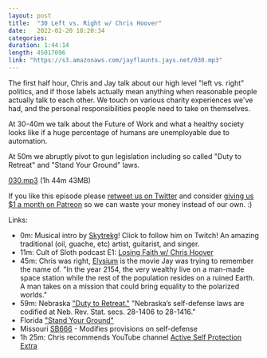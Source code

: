 ```yaml
---
layout: post
title:  "30 Left vs. Right w/ Chris Hoover"
date:   2022-02-20 18:20:34
categories: 
duration: 1:44:14
length: 45017096
link: "https://s3.amazonaws.com/jayflaunts.jays.net/030.mp3"
---
```


The first half hour, Chris and Jay talk about our high level "left vs. right" politics, and if those
labels actually mean anything when reasonable people actually talk to each other.
We touch on various charity experiences we've had, and the personal responsibilities people need to
take on themselves.

At 30-40m we talk about the Future of Work and what a healthy society looks like
if a huge percentage of humans are unemployable due to automation.

At 50m we abruptly pivot to gun legislation including so called "Duty to Retreat"
and "Stand Your Ground" laws.

<a href="{{site.storage_url}}/030.mp3" target="_blank">030.mp3</a> (1h 44m 43MB)

If you like this episode please [retweet us on Twitter](https://twitter.com/jayflaunts)
and consider [giving us $1 a month on Patreon](https://www.patreon.com/jayflaunts)
so we can waste your money instead of our own. :)

Links:
* 0m: Musical intro by [Skytrekg](http://twitch.tv/skytrekg)! Click to follow him on Twitch! An amazing
traditional (oil, guache, etc) artist, guitarist, and singer.
* 11m: Cult of Sloth podcast E1: [Losing Faith w/ Chris Hoover](https://pca.st/owv4fnt4)
* 45m: Chris was right, [Elysium](https://www.imdb.com/title/tt1535108/) is the movie Jay was trying to remember the name of. "In the year 2154, the very wealthy live on a man-made space station while the rest of the population resides on a ruined Earth. A man takes on a mission that could bring equality to the polarized worlds."
* 59m: Nebraska ["Duty to Retreat."](https://nebraskalegislature.gov/laws/statutes.php?statute=28-1409) "Nebraska’s self-defense laws are codified at Neb. Rev. Stat.
secs. 28-1406 to 28-1416."
* Florida ["Stand Your Ground"](https://codes.findlaw.com/fl/title-xlvi-crimes/fl-st-sect-776-012.html)
* Missouri [SB666](https://legiscan.com/MO/bill/SB666/2022) - Modifies provisions on self-defense
* 1h 25m: Chris recommends YouTube channel [Active Self Protection Extra](https://www.youtube.com/c/ActiveSelfProtectionExtra)


